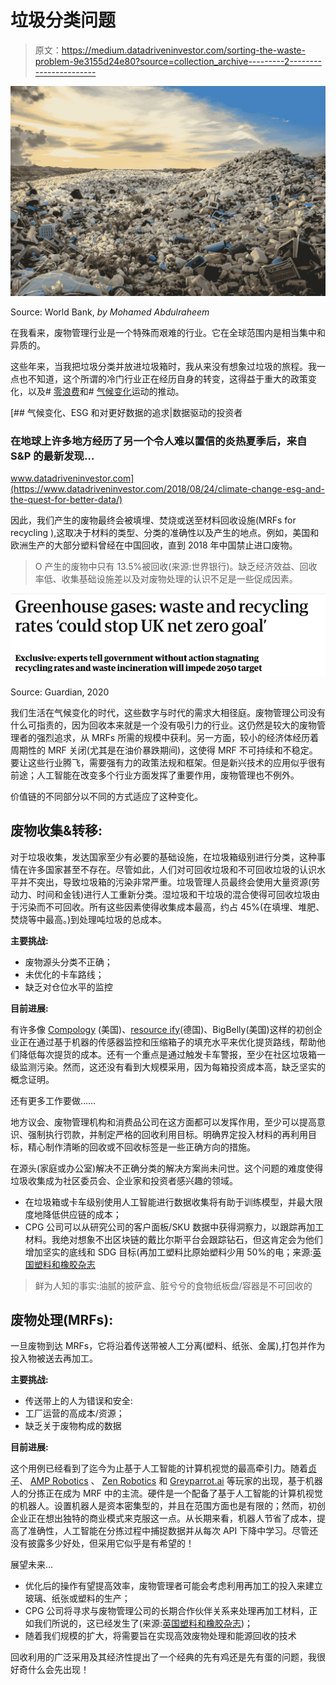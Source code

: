 # 垃圾分类问题

> 原文：<https://medium.datadriveninvestor.com/sorting-the-waste-problem-9e3155d24e80?source=collection_archive---------2----------------------->

![](img/0d2e988fd5eb2e3d9c5096fff2cfdd9e.png)

Source: World Bank, *by Mohamed Abdulraheem*

在我看来，废物管理行业是一个特殊而艰难的行业。它在全球范围内是相当集中和异质的。

这些年来，当我把垃圾分类并放进垃圾箱时，我从来没有想象过垃圾的旅程。我一点也不知道，这个所谓的冷门行业正在经历自身的转变，这得益于重大的政策变化，以及# [零浪费](https://twitter.com/search?q=%23zerowaste&src=typeahead_click)和# [气候变化](https://twitter.com/search?q=%23ClimateChange&src=typeahead_click)运动的推动。

[](https://www.datadriveninvestor.com/2018/08/24/climate-change-esg-and-the-quest-for-better-data/) [## 气候变化、ESG 和对更好数据的追求|数据驱动的投资者

### 在地球上许多地方经历了另一个令人难以置信的炎热夏季后，来自 S&P 的最新发现…

www.datadriveninvestor.com](https://www.datadriveninvestor.com/2018/08/24/climate-change-esg-and-the-quest-for-better-data/) 

因此，我们产生的废物最终会被填埋、焚烧或送至材料回收设施(MRFs for recycling ),这取决于材料的类型、分类的准确性以及产生的地点。例如，美国和欧洲生产的大部分塑料曾经在中国回收，直到 2018 年中国禁止进口废物。

> O 产生的废物中只有 13.5%被回收(来源:世界银行)。缺乏经济效益、回收率低、收集基础设施差以及对废物处理的认识不足是一些促成因素。

![](img/a1cdeff0a800279a8c0d922cd728781b.png)

Source: Guardian, 2020

我们生活在气候变化的时代，这些数字与时代的需求大相径庭。废物管理公司没有什么可指责的，因为回收本来就是一个没有吸引力的行业。这仍然是较大的废物管理者的强烈追求，从 MRFs 所需的规模中获利。另一方面，较小的经济体经历着周期性的 MRF 关闭(尤其是在油价暴跌期间)，这使得 MRF 不可持续和不稳定。要让这些行业腾飞，需要强有力的政策法规和框架。但是新兴技术的应用似乎很有前途；人工智能在改变多个行业方面发挥了重要作用，废物管理也不例外。

价值链的不同部分以不同的方式适应了这种变化。

## **废物收集&转移:**

对于垃圾收集，发达国家至少有必要的基础设施，在垃圾箱级别进行分类，这种事情在许多国家甚至不存在。尽管如此，人们对可回收垃圾和不可回收垃圾的认识水平并不突出，导致垃圾箱的污染非常严重。垃圾管理人员最终会使用大量资源(劳动力、时间和金钱)进行人工重新分类。湿垃圾和干垃圾的混合使得可回收垃圾由于污染而不可回收。所有这些因素使得收集成本最高，约占 45%(在填埋、堆肥、焚烧等中最高。)到处理吨垃圾的总成本。

**主要挑战:**

*   废物源头分类不正确；
*   未优化的卡车路线；
*   缺乏对仓位水平的监控

**目前进展:**

有许多像 [Compology](https://compology.com/) (美国)、[resource ify](https://www.resourcify.de/)(德国)、BigBelly(美国)这样的初创企业正在通过基于机器的传感器监控和压缩箱子的填充水平来优化提货路线，帮助他们降低每次提货的成本。还有一个重点是通过触发卡车警报，至少在社区垃圾箱一级监测污染。然而，这还没有看到大规模采用，因为每箱投资成本高，缺乏坚实的概念证明。

还有更多工作要做……

地方议会、废物管理机构和消费品公司在这方面都可以发挥作用，至少可以提高意识、强制执行罚款，并制定严格的回收利用目标。明确界定投入材料的再利用目标，精心制作清晰的回收或不回收标签是一些正确方向的措施。

在源头(家庭或办公室)解决不正确分类的解决方案尚未问世。这个问题的难度使得垃圾收集成为社区委员会、企业家和投资者感兴趣的领域。

*   在垃圾箱或卡车级别使用人工智能进行数据收集将有助于训练模型，并最大限度地降低供应链的成本；
*   CPG 公司可以从研究公司的客户面板/SKU 数据中获得洞察力，以跟踪再加工材料。我绝对想象不出区块链的戴比尔斯平台会跟踪钻石，但这肯定会为他们增加坚实的底线和 SDG 目标(再加工塑料比原始塑料少用 50%的电；来源:[英国塑料和橡胶杂志](https://www.britishplastics.co.uk/News/viridor-and-unilever-agree-five-year-contract-for-recycled-p/)

> 鲜为人知的事实:油腻的披萨盒、脏兮兮的食物纸板盘/容器是不可回收的

## **废物处理(MRFs):**

一旦废物到达 MRFs，它将沿着传送带被人工分离(塑料、纸张、金属),打包并作为投入物被送去再加工。

**主要挑战:**

*   传送带上的人为错误和安全:
*   工厂运营的高成本/资源；
*   缺乏关于废物构成的数据

**目前进展:**

这个用例已经看到了迄今为止基于人工智能的计算机视觉的最高牵引力。随着[贞子](http://sadako.es/)、 [AMP Robotics](https://www.amprobotics.com/) 、 [Zen Robotics](https://zenrobotics.com/) 和 [Greyparrot.ai](https://greyparrot.ai/) 等玩家的出现，基于机器人的分拣正在成为 MRF 中的主流。硬件是一个配备了基于人工智能的计算机视觉的机器人。设置机器人是资本密集型的，并且在范围方面也是有限的；然而，初创企业正在想出独特的商业模式来克服这一点。从长期来看，机器人节省了成本，提高了准确性，人工智能在分拣过程中捕捉数据并从每次 API 下降中学习。尽管还没有披露多少好处，但采用它似乎是有希望的！

展望未来…

*   优化后的操作有望提高效率，废物管理者可能会考虑利用再加工的投入来建立玻璃、纸张或塑料的生产；
*   CPG 公司将寻求与废物管理公司的长期合作伙伴关系来处理再加工材料，正如我们所说的，这已经发生了(来源:[英国塑料和橡胶杂志](https://www.britishplastics.co.uk/News/viridor-and-unilever-agree-five-year-contract-for-recycled-p/))；
*   随着我们规模的扩大，将需要旨在实现高效废物处理和能源回收的技术

回收利用的广泛采用及其经济性提出了一个经典的先有鸡还是先有蛋的问题，我很好奇什么会先出现！